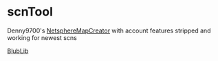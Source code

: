 # scnTool

Denny9700's [NetsphereMapCreator](https://github.com/Denny9700/NetsphereMapCreator) with account features stripped and working for newest scns

[BlubLib](https://github.com/wtfblub)
